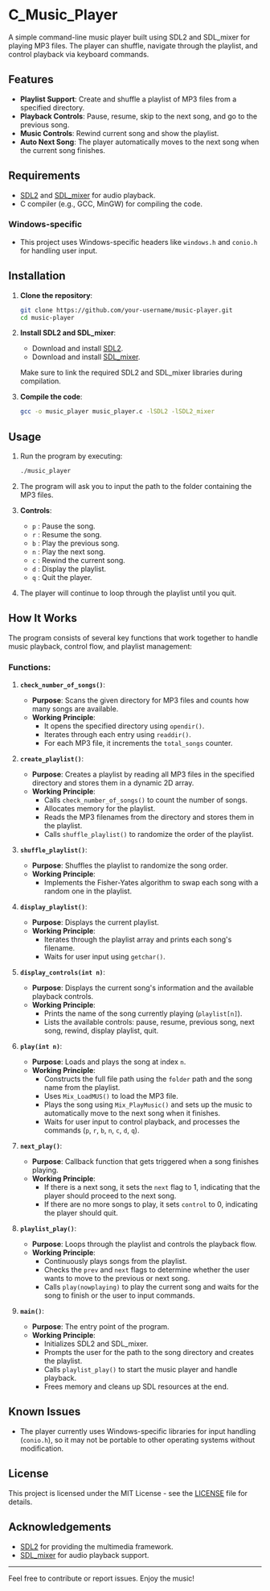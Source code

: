 # C_Music_Player
A simple command-line music player built using SDL2 and SDL_mixer for playing MP3 files. The player can shuffle, navigate through the playlist, and control playback via keyboard commands.

## Features
- **Playlist Support**: Create and shuffle a playlist of MP3 files from a specified directory.
- **Playback Controls**: Pause, resume, skip to the next song, and go to the previous song.
- **Music Controls**: Rewind current song and show the playlist.
- **Auto Next Song**: The player automatically moves to the next song when the current song finishes.

## Requirements
- [SDL2](https://www.libsdl.org/) and [SDL_mixer](https://www.libsdl.org/projects/SDL_mixer/) for audio playback.
- C compiler (e.g., GCC, MinGW) for compiling the code.

### Windows-specific
- This project uses Windows-specific headers like `windows.h` and `conio.h` for handling user input.

## Installation

1. **Clone the repository**:
    ```bash
    git clone https://github.com/your-username/music-player.git
    cd music-player
    ```

2. **Install SDL2 and SDL_mixer**:
    - Download and install [SDL2](https://www.libsdl.org/download-2.0.php).
    - Download and install [SDL_mixer](https://www.libsdl.org/projects/SDL_mixer/).
    
    Make sure to link the required SDL2 and SDL_mixer libraries during compilation.

3. **Compile the code**:
    ```bash
    gcc -o music_player music_player.c -lSDL2 -lSDL2_mixer
    ```

## Usage

1. Run the program by executing:
    ```bash
    ./music_player
    ```

2. The program will ask you to input the path to the folder containing the MP3 files.

3. **Controls**:
    - `p` : Pause the song.
    - `r` : Resume the song.
    - `b` : Play the previous song.
    - `n` : Play the next song.
    - `c` : Rewind the current song.
    - `d` : Display the playlist.
    - `q` : Quit the player.

4. The player will continue to loop through the playlist until you quit.

## How It Works

The program consists of several key functions that work together to handle music playback, control flow, and playlist management:

### Functions:

1. **`check_number_of_songs()`**:
   - **Purpose**: Scans the given directory for MP3 files and counts how many songs are available.
   - **Working Principle**: 
     - It opens the specified directory using `opendir()`.
     - Iterates through each entry using `readdir()`.
     - For each MP3 file, it increments the `total_songs` counter.

2. **`create_playlist()`**:
   - **Purpose**: Creates a playlist by reading all MP3 files in the specified directory and stores them in a dynamic 2D array.
   - **Working Principle**: 
     - Calls `check_number_of_songs()` to count the number of songs.
     - Allocates memory for the playlist.
     - Reads the MP3 filenames from the directory and stores them in the playlist.
     - Calls `shuffle_playlist()` to randomize the order of the playlist.

3. **`shuffle_playlist()`**:
   - **Purpose**: Shuffles the playlist to randomize the song order.
   - **Working Principle**: 
     - Implements the Fisher-Yates algorithm to swap each song with a random one in the playlist.

4. **`display_playlist()`**:
   - **Purpose**: Displays the current playlist.
   - **Working Principle**: 
     - Iterates through the playlist array and prints each song's filename.
     - Waits for user input using `getchar()`.

5. **`display_controls(int n)`**:
   - **Purpose**: Displays the current song's information and the available playback controls.
   - **Working Principle**: 
     - Prints the name of the song currently playing (`playlist[n]`).
     - Lists the available controls: pause, resume, previous song, next song, rewind, display playlist, quit.

6. **`play(int n)`**:
   - **Purpose**: Loads and plays the song at index `n`.
   - **Working Principle**: 
     - Constructs the full file path using the `folder` path and the song name from the playlist.
     - Uses `Mix_LoadMUS()` to load the MP3 file.
     - Plays the song using `Mix_PlayMusic()` and sets up the music to automatically move to the next song when it finishes.
     - Waits for user input to control playback, and processes the commands (`p`, `r`, `b`, `n`, `c`, `d`, `q`).

7. **`next_play()`**:
   - **Purpose**: Callback function that gets triggered when a song finishes playing.
   - **Working Principle**: 
     - If there is a next song, it sets the `next` flag to 1, indicating that the player should proceed to the next song.
     - If there are no more songs to play, it sets `control` to 0, indicating the player should quit.

8. **`playlist_play()`**:
   - **Purpose**: Loops through the playlist and controls the playback flow.
   - **Working Principle**: 
     - Continuously plays songs from the playlist.
     - Checks the `prev` and `next` flags to determine whether the user wants to move to the previous or next song.
     - Calls `play(nowplaying)` to play the current song and waits for the song to finish or the user to input commands.

9. **`main()`**:
   - **Purpose**: The entry point of the program.
   - **Working Principle**: 
     - Initializes SDL2 and SDL_mixer.
     - Prompts the user for the path to the song directory and creates the playlist.
     - Calls `playlist_play()` to start the music player and handle playback.
     - Frees memory and cleans up SDL resources at the end.

## Known Issues
- The player currently uses Windows-specific libraries for input handling (`conio.h`), so it may not be portable to other operating systems without modification.

## License
This project is licensed under the MIT License - see the [LICENSE](LICENSE) file for details.

## Acknowledgements
- [SDL2](https://www.libsdl.org/) for providing the multimedia framework.
- [SDL_mixer](https://www.libsdl.org/projects/SDL_mixer/) for audio playback support.

---

Feel free to contribute or report issues. Enjoy the music!
